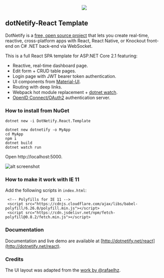 <p align="center"><img src="https://s33.postimg.cc/nssom6eov/Logo_do_Netify.png"></p>

## dotNetify-React Template

DotNetify is a [free, open source project](https://github.com/dsuryd/dotNetify) that lets you create real-time, reactive, cross-platform apps with React, React Native, or Knockout front-end on C# .NET back-end via WebSocket.

This is a full React SPA template for ASP.NET Core 2.1 featuring:
- Reactive, real-time dashboard page.
- Edit form + CRUD table pages.
- Login page with JWT bearer token authentication.
- UI components from [Material-UI](http://www.material-ui.com/#/).
- Routing with deep links.
- Webpack hot module replacement + [dotnet watch](https://docs.microsoft.com/en-us/aspnet/core/tutorials/dotnet-watch).
- [OpenID Connect/OAuth2](https://github.com/aspnet-contrib/AspNet.Security.OpenIdConnect.Server) authentication server.

### How to install from NuGet

```
dotnet new -i DotNetify.React.Template

dotnet new dotnetify -o MyApp
cd MyApp
npm i
dotnet build
dotnet watch run
```
Open http://localhost:5000.

![alt screenshot](https://github.com/dsuryd/dotnetify-react-demo-vs2017/blob/master/ReactTemplate/screenshot.gif)

### How to make it work with IE 11

Add the following scripts in `index.html`:
```
 <!-- Polyfills for IE 11 -->
 <script src="https://cdnjs.cloudflare.com/ajax/libs/babel-polyfill/6.26.0/polyfill.min.js"></script>
 <script src="https://cdn.jsdelivr.net/npm/fetch-polyfill@0.8.2/fetch.min.js"></script>
```

### Documentation

Documentation and live demo are available at [http://dotnetify.net/react](http://dotnetify.net/react).

### Credits

The UI layout was adapted from the [work by @rafaelhz](https://github.com/rafaelhz/react-material-admin-template).  
